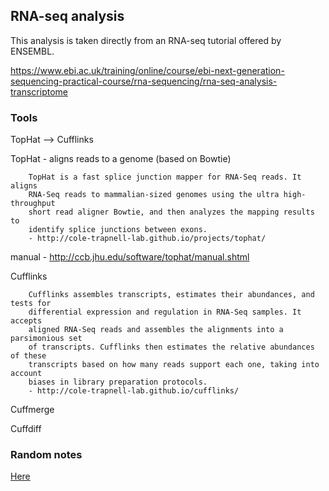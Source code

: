 ## RNA-seq analysis

This analysis is taken directly from an RNA-seq tutorial offered by ENSEMBL.

https://www.ebi.ac.uk/training/online/course/ebi-next-generation-sequencing-practical-course/rna-sequencing/rna-seq-analysis-transcriptome

### Tools

TopHat --> Cufflinks
  

TopHat - aligns reads to a genome (based on Bowtie)
```
    TopHat is a fast splice junction mapper for RNA-Seq reads. It aligns
    RNA-Seq reads to mammalian-sized genomes using the ultra high-throughput
    short read aligner Bowtie, and then analyzes the mapping results to
    identify splice junctions between exons.
    - http://cole-trapnell-lab.github.io/projects/tophat/
```

 manual - http://ccb.jhu.edu/software/tophat/manual.shtml

Cufflinks
```
    Cufflinks assembles transcripts, estimates their abundances, and tests for
    differential expression and regulation in RNA-Seq samples. It accepts
    aligned RNA-Seq reads and assembles the alignments into a parsimonious set
    of transcripts. Cufflinks then estimates the relative abundances of these
    transcripts based on how many reads support each one, taking into account
    biases in library preparation protocols.
    - http://cole-trapnell-lab.github.io/cufflinks/
```

Cuffmerge

Cuffdiff

### Random notes

[Here](https://ugene.net/wiki/display/WDD/RNA-seq+Analysis+with+Tuxedo+Tools)


